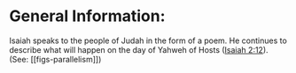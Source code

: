 # General Information:

Isaiah speaks to the people of Judah in the form of a poem. He continues to describe what will happen on the day of Yahweh of Hosts ([Isaiah 2:12](../02/12.md)). (See: [[figs-parallelism]])